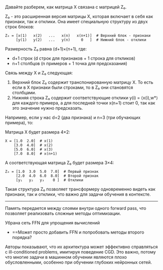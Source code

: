 Давайте разберем, как матрица X связана с матрицей Z₀.

Z₀ - это расширенная версия матрицы X, которая включает в себя как признаки, так и отклики. Она имеет специальную структуру из двух строк блоков:

```
Z₀ = [x(1)   x(2)   ...   x(n)   x(n+1)]  # Верхний блок - признаки
     [y(1)   y(2)   ...   y(n)     0   ]  # Нижний блок - отклики
```

Размерность Z₀ равна (d+1)×(n+1), где:
- d+1 строк (d строк для признаков + 1 строка для откликов)
- n+1 столбцов (n примеров + 1 точка для предсказания)

Связь между X и Z₀ следующая:
1. Верхний блок Z₀ содержит транспонированную матрицу X. То есть если в X признаки были строками, то в Z₀ они становятся столбцами.
2. Нижняя строка Z₀ содержит соответствующие отклики y(i) = ⟨x(i),w*⟩ для каждого примера, а для последней точки x(n+1) стоит 0, так как это значение нужно предсказать.

Например, если у нас d=2 (два признака) и n=3 (три обучающих примера), то:

Матрица X будет размера 4×2:
```
X = [1.0  2.0]  # x(1)
    [3.0  4.0]  # x(2)
    [5.0  6.0]  # x(3)
    [7.0  8.0]  # x(n+1)
```

А соответствующая матрица Z₀ будет размера 3×4:
```
Z₀ = [1.0  3.0  5.0  7.0]  # Первый признак
     [2.0  4.0  6.0  8.0]  # Второй признак
     [y₁   y₂   y₃    0 ]  # Отклики
```

Такая структура Z₀ позволяет трансформеру одновременно видеть как признаки, так и отклики, что важно для задачи обучения в контексте.

---

Память передается между слоями внутри одного forward pass, что позволяет реализовать сложные методы оптимизации.

Убрана сеть FFN для упрощения вычислений
- ==Может просто добавить FFN и попробовать методы второго порядка?

Авторы показывают, что их архитектура может эффективно справляться с ill-conditioned problems, имитируя поведение CGD. Это важно, потому что многие задачи в машинном обучении являются плохо обусловленными, особенно при обучении глубоких нейронных сетей.